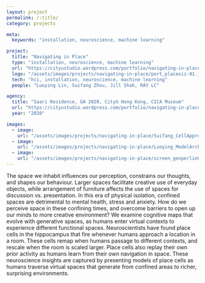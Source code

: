 ```yaml
---
layout: project
permalink: /:title/
category: projects

meta:
  keywords: "installation, neuroscience, machine learning"

project:
  title: "Navigating in Place"
  type: "installation, neuroscience, machine learning"
  url: "https://cityustudio.wordpress.com/portfolio/navigating-in-place/"
  logo: "/assets/images/projects/navigating-in-place/port_placeviz-01.jpg"
  tech: "hci, installation, neuroscience, machine learning"
  people: "Luoying Lin, Suifang Zhou, Jill Shah, RAY LC"

agency:
  title: "Saari Residence, GA 2020, CityU Hong Kong, CICA Museum"
  url: "https://cityustudio.wordpress.com/portfolio/navigating-in-place/"
  year: "2020"

images:
  - image:
    url: "/assets/images/projects/navigating-in-place/Suifang_CellApproachArchShader01LowFPS.gif"
  - image:
    url: "/assets/images/projects/navigating-in-place/Luoying_ModelArch01.jpeg"
  - image:
    url: "/assets/images/projects/navigating-in-place/screen_genperlin01_noisemap.gif"
---
```

<p>The space we inhabit influences our perception, constrains our thoughts, and shapes our behaviour. Larger spaces facilitate creative use of everyday objects, while arrangement of furniture affects the use of spaces for discussion vs. presentation. In this era of physical isolation, confined spaces are detrimental to mental health, stress and anxiety. How do we perceive space in these confining times, and overcome barriers to open up our minds to more creative environment? We examine cognitive maps that evolve with generative spaces, as humans enter virtual contexts to experience different functional spaces. Neuroscientists have found place cells in the hippocampus that fire whenever humans approach a location in a room. These cells remap when humans passage to different contexts, and rescale when the room is scaled larger. Place cells also replay their own prior activity as humans learn from their own navigation in space. These neuroscience insights are captured by presenting models of place cells as humans traverse virtual spaces that generate from confined areas to richer, surprising environments.</p>